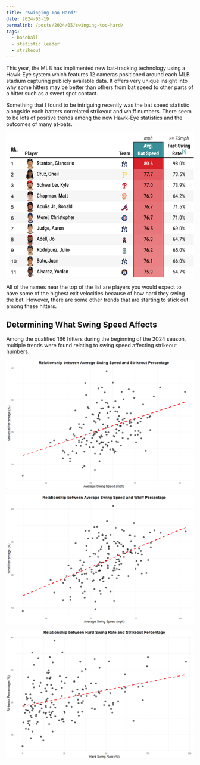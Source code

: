 ```yaml
---
title: 'Swinging Too Hard?'
date: 2024-05-19
permalink: /posts/2024/05/swinging-too-hard/
tags:
  - baseball
  - statistic leader
  - strikeout
---
```


This year, the MLB has implimented new bat-tracking technology using a Hawk-Eye system which features 12 cameras positioned around each MLB stadium capturing publicly available data. It offers very unique insight into why some hitters may be better than others from bat speed to other parts of a hitter such as a sweet spot contact. 

Something that I found to be intriguing recently was the bat speed statistic alongside each batters correlated strikeout and whiff numbers. There seem to be lots of positive trends among the new Hawk-Eye statistics and the outcomes of many at-bats.

![Illustration of 2024 Swing Speed Leaderboard](/images/savant_leaderboard.png)

All of the names near the top of the list are players you would expect to have some of the highest exit velocities because of how hard they swing the bat. However, there are some other trends that are starting to stick out among these hitters. 

Determining What Swing Speed Affects
------
Among the qualified 166 hitters during the beginning of the 2024 season, multiple trends were found relating to swing speed affecting strikeout numbers. 

![Illustration of 2024 Swing Speed Leaderboard](/images/swingspeed_kpct.png)

![Illustration of 2024 Swing Speed Leaderboard](/images/swingspeed_whiffpct.png)

![Illustration of 2024 Swing Speed Leaderboard](/images/hardswing_kpct.png)
